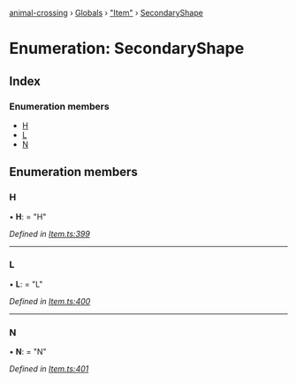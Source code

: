 [animal-crossing](../README.md) › [Globals](../globals.md) › ["Item"](../modules/_item_.md) › [SecondaryShape](_item_.secondaryshape.md)

# Enumeration: SecondaryShape

## Index

### Enumeration members

* [H](_item_.secondaryshape.md#h)
* [L](_item_.secondaryshape.md#l)
* [N](_item_.secondaryshape.md#n)

## Enumeration members

###  H

• **H**: = "H"

*Defined in [Item.ts:399](https://github.com/Norviah/animal-crossing/blob/7daadc1/module/types/Item.ts#L399)*

___

###  L

• **L**: = "L"

*Defined in [Item.ts:400](https://github.com/Norviah/animal-crossing/blob/7daadc1/module/types/Item.ts#L400)*

___

###  N

• **N**: = "N"

*Defined in [Item.ts:401](https://github.com/Norviah/animal-crossing/blob/7daadc1/module/types/Item.ts#L401)*

